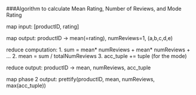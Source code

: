 ###Algorithm to calculate Mean Rating, Number of Reviews, and Mode Rating

map input: [productID, rating]

map output: productID -> mean(=rating), numReviews=1, (a,b,c,d,e)

reduce computation:
	1. sum = mean* numReviews + mean* numReviews + ...
	2. mean = sum / totalNumReviews
	3. acc_tuple += tuple (for the mode)

reduce output: productID -> mean, numReviews, acc_tuple

map phase 2 output: prettify(productID, mean, numReviews, max(acc_tuple))